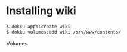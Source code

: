 # Installing wiki

```bash
$ dokku apps:create wiki
$ dokku volumes:add wiki /srv/www/contents/
```

 Volumes
